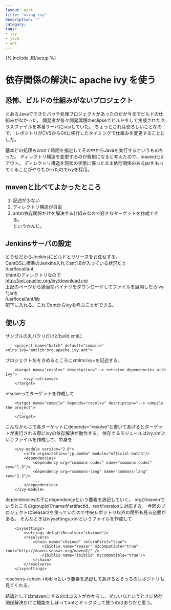 ```yaml
---
layout: post
title: "using ivy"
description: ""
category: 
tags:
- ivy
- java
- ant
---
```

{% include JB/setup %}
# 依存関係の解決に apache ivy を使う #

## 恐怖、ビルドの仕組みがないプロジェクト ##

とあるJavaでできたバッチ処理プロジェクトがあったのだが今までビルドの仕組みがなかった。
開発者が各々開発環境のeclipseでビルドをして生成されたクラスファイルを本番サーバにscpしていた。
ちょっとこれは恐ろしいことなので、
レポジトリがCVSからGitに移行したタイミングで仕組みを変更することにした。  

基本どの処理もcronで時間を指定してその中からJavaを実行するというものだった。
ディレクトリ構造を変更するのが負担になると考えたので、maven化はアウト。
ディレクトリ構造を現状の状態に保ったまま依存関係のあるjarをもってくることがやりたかったのでivyを採用。

## mavenと比べてよかったところ ##
1. 記述が少ない  
2. ディレクトリ構造が自由  
3. antの依存関係だけを解決する仕組みなので好きなターゲットを作成できる。  
というかんじ。  

## Jenkinsサーバの設定 ##
どうせだからJenkinsにビルドとリリースをお任せする。  
CentOSに標準のJenkins入れてant1.8が入っている状況だと  
    /usr/local/ant  
がantのディレクトリなので  
http://ant.apache.org/ivy/download.cgi  
上記のページから適当なバイナリをダウンロードしてファイルを展開したらivy-*.jarを  
    /usr/local/ant/lib  
配下に入れる。これでantからivyを呼ぶことができる。  

## 使い方 ##
サンプルの丸パクリだけどbuild.xmlに
```text
    <project name="batch" default="compile" xmlns:ivy="antlib:org.apache.ivy.ant">
```

プロジェクト名をきめるところにxmlns:ivy=を記述する。

```text
    <target name="resolve" description="--> retreive dependencies with ivy">
        <ivy:retrieve/>
    </target>
```

resolveってターゲットを作成して

```text
    <target name="compile" depends="resolve" description="--> compile the project">
      ...
    </target>
```

こんなかんじで各ターゲットにdepends="resolve"と書いてあげるとターゲットが実行される際にivyの依存解決が動作する。
依存するモジュールはivy.xmlというファイルを作成して、中身を

```text
    <ivy-module version="2.0">
        <info organisation="jp.ameba" module="official-batch"/>
        <dependencies>
            <dependency org="commons-codec" name="commons-codec" rev="1.3"/>
            <dependency org="commons-lang" name="commons-lang" rev="2.3"/>
            ...
        </dependencies>
    </ivy-module>
```

dependenciesの子にdependencyという要素を追記していく。
orgがmavenでいうところのgroupIdでnameがartifactId、revがversionに対応する。
今回のプロジェクトはSeasar2を使っていたので中央レポジトリ以外の箇所も見る必要がある。
そんなときはivysettings.xmlというファイルを作成して
```text
    <ivysettings>
        <settings defaultResolver="chained"/>
        <resolvers>
            <chain name="chained" returnFirst="true">
                <ibiblio name="seasar" m2compatible="true" root="http://maven.seasar.org/maven2/" />
                <ibiblio name="ibiblio" m2compatible="true"/>
            </chain>
        </resolvers>
    </ivysettings>
```

resolvers->chain->ibiblioという要素を追記してあげるとそっちのレポジトリも見てくれる。

結論としてはmavenにするのはコストがかかるし、ダルいなというときに依存関係解決だけに機能をしぼってantとミックスして使うのはありだと思う。